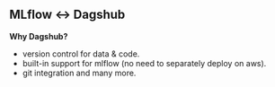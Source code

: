 ## MLflow ↔️ Dagshub

<b>Why Dagshub?</b>
- version control for data & code.
- built-in support for mlflow (no need to separately deploy on aws).
- git integration and many more.
